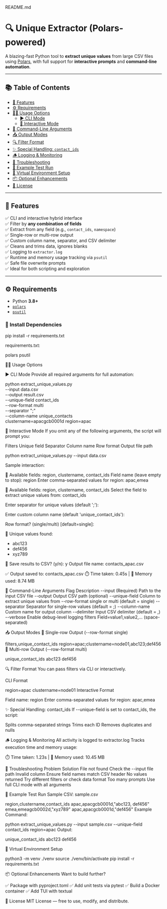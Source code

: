 README.md

# 🔍 Unique Extractor (Polars-powered)

A blazing-fast Python tool to **extract unique values** from large CSV files using [Polars](https://pola.rs), with full support for **interactive prompts** and **command-line automation**.

---

## 📚 Table of Contents

- [🚀 Features](#-features)
- [⚙️ Requirements](#️-requirements)
- [🧑‍💻 Usage Options](#-usage-options)
  - [▶️ CLI Mode](#️-cli-mode)
  - [🧭 Interactive Mode](#-interactive-mode)
- [🔧 Command-Line Arguments](#-command-line-arguments)
- [📤 Output Modes](#-output-modes)
- [🔍 Filter Format](#-filter-format)
- [✨ Special Handling: `contact_ids`](#-special-handling-contact_ids)
- [🪵 Logging & Monitoring](#-logging--monitoring)
- [🧯 Troubleshooting](#-troubleshooting)
- [🧪 Example Test Run](#-example-test-run)
- [🧰 Virtual Environment Setup](#-virtual-environment-setup)
- [📦 Optional Enhancements](#-optional-enhancements)
- [📄 License](#-license)

---

## 🚀 Features

✅ CLI and interactive hybrid interface  
✅ Filter by **any combination of fields**  
✅ Extract from any field (e.g., `contact_ids`, `namespace`)  
✅ Single-row or multi-row output  
✅ Custom column name, separator, and CSV delimiter  
✅ Cleans and trims data, ignores blanks  
✅ Logging to `extractor.log`  
✅ Runtime and memory usage tracking via `psutil`  
✅ Safe file overwrite prompts  
✅ Ideal for both scripting and exploration

---

## ⚙️ Requirements

- Python **3.8+**
- [`polars`](https://pypi.org/project/polars/)
- [`psutil`](https://pypi.org/project/psutil/)

### 🔧 Install Dependencies


pip install -r requirements.txt


requirements.txt:

polars
psutil


🧑‍💻 Usage Options

▶️ CLI Mode
Provide all required arguments for full automation:


python extract_unique_values.py \
  --input data.csv \
  --output result.csv \
  --unique-field contact_ids \
  --row-format multi \
  --separator ";" \
  --column-name unique_contacts \
  clustername=apacgcb0001d region=apac
  
  
🧭 Interactive Mode
If you omit any of the following arguments, the script will prompt you:

Filters
Unique field
Separator
Column name
Row format
Output file path

python extract_unique_values.py --input data.csv

Sample interaction:


📌 Available fields: region, clustername, contact_ids
Field name (leave empty to stop): region
Enter comma-separated values for region: apac,emea

🎯 Available fields: region, clustername, contact_ids
Select the field to extract unique values from: contact_ids

Enter separator for unique values (default ';'):

Enter custom column name (default 'unique_contact_ids'):

Row format? (single/multi) [default=single]:

🔎 Unique values found:
 - abc123
 - def456
 - xyz789

💾 Save results to CSV? (y/n): y
Output file name: contacts_apac.csv

✅ Output saved to: contacts_apac.csv
⏱️ Time taken: 0.45s | 🧠 Memory used: 8.74 MB


🔧 Command-Line Arguments
Flag				Description
--input	(Required) 	Path to the input CSV file
--output			Output CSV path (optional)
--unique-field		Column to extract unique values from
--row-format		single or multi (default = single)
--separator			Separator for single-row values (default = ;)
--column-name		Custom name for output column
--delimiter			Input CSV delimiter (default = ,)
--verbose			Enable debug-level logging
filters	Field=value1,value2,... (space-separated)

📤 Output Modes
🔹 Single-row Output (--row-format single)


filters,unique_contact_ids
region=apac;clustername=node01,abc123;def456
🔹 Multi-row Output (--row-format multi)

unique_contact_ids
abc123
def456


🔍 Filter Format
You can pass filters via CLI or interactively.

CLI Format

region=apac clustername=node01
Interactive Format

Field name: region
Enter comma-separated values for region: apac,emea


✨ Special Handling: contact_ids
If --unique-field is set to contact_ids, the script:

Splits comma-separated strings
Trims each ID
Removes duplicates and nulls

🪵 Logging & Monitoring
All activity is logged to extractor.log
Tracks execution time and memory usage:


⏱️ Time taken: 1.23s | 🧠 Memory used: 10.45 MB

🧯 Troubleshooting
Problem	Solution
File not found	Check the --input file path
Invalid column	Ensure field names match CSV header
No values returned	Try different filters or check data format
Too many prompts	Use full CLI mode with all arguments

🧪 Example Test Run
Sample CSV: sample.csv

region,clustername,contact_ids
apac,apacgcb0001d,"abc123, def456"
emea,emeagcb0002d,"xyz789"
apac,apacgcb0001d,"def456"
Example Command:

python extract_unique_values.py --input sample.csv --unique-field contact_ids region=apac
Output:

unique_contact_ids
abc123
def456

🧰 Virtual Environment Setup


python3 -m venv ./venv
source ./venv/bin/activate
pip install -r requirements.txt

📦 Optional Enhancements
Want to build further?

✅ Package with pyproject.toml
✅ Add unit tests via pytest
✅ Build a Docker container
✅ Add TUI with textual

📄 License
MIT License — free to use, modify, and distribute.
